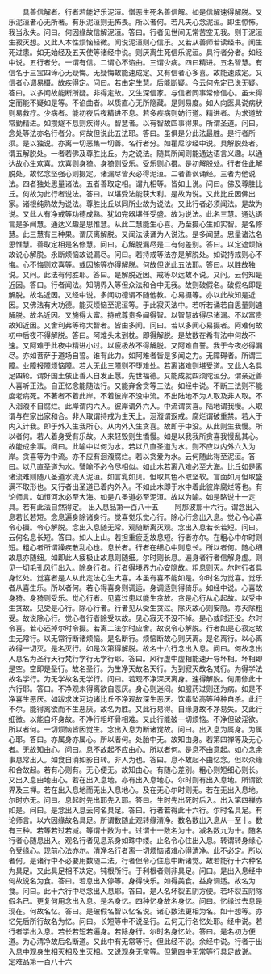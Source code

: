<!-- { "loadSidebar": true } -->
　　具善信解者。行者若能好乐泥洹。憎恶生死名善信解。如是信解速得解脱。又乐泥洹者心无所著。有乐泥洹则无怖畏。所以者何。若凡夫心念泥洹。即生惊怖。我当永失。问曰。何因缘故信解泥洹。答曰。行者见世间无常苦空无我。则于泥洹生寂灭想。又此人本性烦恼轻微。闻说泥洹则心信乐。又若从善师若读经书。闻生死过患。如无始经及五天使等诸经中说。则厌离生死信乐泥洹。具行者分者。如经中说。五行者分。一谓有信。二谓心不谄曲。三谓少病。四曰精进。五名智慧。有信名于三宝四谛心无疑悔。无疑悔故能速成定。又有信者心多喜。故能速成定。又信者心调易摄。故疾得定。问曰。若由定生慧。后能断疑。今云何先定已说无疑。答曰。以多闻故能断所疑。非得定故。又生深信家。与信者同事常修信心。虽未得定而能不疑如是等。不谄曲者。以质直心无所隐藏。是则易度。如人向医具说病状则易救疗。少病者。能初夜后夜精进不息。若多疾病则妨行道。精进者。为求道故常勤精进。如攒燧不息则疾得火。智慧者。以有智故四事得果。所谓圣道。问曰。念处等法亦名行者分。何故但说此五法耶。答曰。虽俱是分此法最胜。是行者所须。是以独说。亦离一切恶集一切善。名行者分。如瞿尼沙经中说。具解脱处者。谓五解脱处。一者若佛及尊胜比丘。为之说法。随其所闻则能通达语言义趣。以通达故心生欢喜。欢喜则身猗。身猗则受乐。受乐则心摄。是初解脱处。行者住此解脱处。故忆念坚强心则摄定。诸漏尽皆灭必得泥洹。二者善讽诵经。三者为他说法。四者独处思量诸法。五者善取定相。谓九相等。皆如上说。问曰。佛及尊胜比丘。何故为此行者说法。答曰。以堪受法能获大利。是故为说。又此比丘因佛出家。诸根纯熟故为说法。尊胜比丘以同所业故为说法。又此行者必须闻法。是故为说。又此人有净戒等功德成熟。犹如完器堪任受盛。故为说法。此名三慧。通达语言是多闻慧。通达义趣是思惟慧。从此二慧能生心喜。乃至摄心生如实智。是名修慧。此三慧有三种果。谓厌离解脱。又闻法读诵为人说法。是多闻慧。思量诸法名思惟慧。善取定相是名修慧。问曰。心解脱漏尽是二有何差别。答曰。以定遮烦恼故说心解脱。永断烦恼故说漏尽。问曰。若持戒等法亦是解脱处。如说持戒则心不悔。心不悔则欢喜等。或因施等亦得解脱。何故但说此五法耶。答曰。以胜故独说。又问。此法有何胜耶。答曰。是解脱近因。戒等以远故不说。又问。云何知是近因。答曰。行者闻法。知阴界入等但众法和合中无我。故则破假名。破假名即是解脱。故名近因。又经中说。多闻功德谓不随他教。心易摄等。亦以此故知是近因。又佛法有大功德。能灭烦恼至泥洹等。于此寂灭法中。若听若诵若自思量则速解脱。故名近因。又施得大富。持戒尊贵多闻得智。以智慧故得尽诸漏。不以富贵故知近因。又舍利弗等称大智者。皆由多闻。问曰。若以多闻心易摄者。阿难何故初中后夜不得解脱。答曰。阿难头未到枕。即得解脱。是故数在希有法中何故不速。又阿难于此夜中精进小过。以疲极故不得解脱。又阿难自誓。我于今夜必得漏尽。亦如菩萨于道场自誓。谁有此力。如阿难者皆是多闻之力。无障碍者。所谓三障。业障报障烦恼障。若人无此三障则不堕难处。若离诸难则堪受道。又此人名具足四轮。谓好国土依止善人自发正愿。先世福德。又能成就四须陀洹分。谓亲近善人喜听正法。自正忆念能随法行。又能弃舍贪等三法。如经中说。不断三法则不能度老病死。不著者不着此岸。不着彼岸不没中流。不出陆地不为人取及非人取。不入洄澓不自腐烂。此岸谓内六入。彼岸谓外六入。中流谓贪喜。陆地谓我慢。人取谓与在家出家和合。非人取谓持戒为生天上。洄澓谓返戒。腐烂谓破重禁。若人于内入计我。即于外入生我所心。从内外入生贪喜。故即于中没。从此则生我慢。所以者何。若人着身受有乐故。人来轻毁则生憍慢。如是以我我所贪喜我慢乱其心。故能成余事。问曰。此喻中以何为水。若以八直圣道为水。则不应以内外六入为岸。贪喜等为中流。亦不应有洄澓腐烂。若以贪爱为水。云何随此得至泥洹。答曰。以八直圣道为水。譬喻不必令尽相似。如此木若离八难必至大海。比丘如是离诸流难则随八圣道水流入泥洹。如言乳如贝。但取其色不取坚软。言面如月但取盛满不取形也。又行者出圣道已着内外入。不如此木即于水中着此彼岸腐烂等也。有论师言。如恒河水必至大海。如是八圣道必至泥洹。故以为喻。如是略说十一定具。若有此法自然得定。
出入息品第一百八十五
　　阿那波那十六行。谓念出入息若长若短。念息遍身除诸身行。觉喜觉乐觉心行。除心行念出入息。觉心令心喜令心摄。令心解脱。念出入息随无常。观随断离灭观。念出入息若长若短。问曰。云何名息长短。答曰。如人上山。若担重疲乏故息短。行者亦尔。在粗心中尔时则短。粗心者所谓躁疾散乱心也。息长者。行者在细心中则息长。所以者何。随心细故息亦随细。如即此人疲极止故息则随细。尔时则长息。遍身者行者信解身虚。则见一切毛孔风行出入。除身行者。行者得境界力心安隐故。粗息则灭。尔时行者具身忆处。觉喜者是人从此定法心生大喜。本虽有喜不能如是。尔时名为觉喜。觉乐者从喜生乐。所以者何。若心得喜身则调适。身调适则得猗乐。如经中说。心喜故身猗。身猗则受乐。觉心行者。见喜过患以能生贪故。贪是心行从心起故。以受中生贪故。见受是心行。除心行者。行者见从受生贪过。除灭故心则安隐。亦灭除粗受。故说除心行。觉心者行者除受味故。见心寂灭不没不掉。是心或时还没。尔时令喜。若心还掉尔时令摄。若离二法尔时应舍。故说令心解脱。行者如是心寂定故生无常行。以无常行断诸烦恼。是名断行。烦恼断故心则厌离。是名离行。以心离故得一切灭。是名灭行。如是次第得解脱。故名十六行念出入息。问曰。何故念出入息名为圣行天行梵行学行无学行耶。答曰。风行虚中虚相能速开导坏相。坏相即是空。空即是圣行。故名圣行。为生净天故名天行。为到寂灭故名梵行。为得学法故名学行。为无学故名无学行。问曰。若观不净深厌离身。速得解脱。何用修此十六行耶。答曰。不净观未得离欲自恶厌。身心则迷闷。如服药过则还为病。如是不净喜生恶厌。如跋求沫河边诸比丘不净观故深生恶厌。饮毒坠高等种种自杀。此行不尔。能得离欲而不生恶厌。故名为胜。又此行易得。自缘身故不净易失。又此行细微。以能自坏身故。不净行粗坏骨相难。又此行能破一切烦恼。不净但破淫欲。所以者何。一切烦恼皆因觉生。念出入息为断诸觉故。问曰。出入息为属身。为属心耶。答曰。亦属身亦属心。所以者何。处胎中无。故知由身。若第四禅等及无心者。无故知由心。问曰。息不故起不应由心。所以者何。是息不由意起。如心念余事息常出入。如食自消如影自转。非人为也。答曰。息不故起不由忆念。但以众缘和合故起。若有心则有。无心便无。故知由心。有随心差别。粗心则短细心则长。又出入息由地由心。若在出入息地。亦有出入息地心。尔时则有出入息地。所谓欲界及三禅。若在出入息地而无出入息地心。及在无心尔时则无。若在无出入息地。尔时亦无。问曰。息起时先出耶先入耶。答曰。生时先出死时后入。出入第四禅亦如是。问曰。是念出入息云何名具足。答曰。行者若得此十六行。尔时名具足。有论师言。以六因缘故名具足。所谓数随止观转缘清净。数名数出入息从一至十。数有三种。若等若过若减。等谓十数为十。过谓十一数名为十。减名数九为十。随名行者心随息出入。观名行者见息系身如珠中缕。止名令心住出入息。转谓转身缘心令受缘心。现前心法亦尔。清净名行者离一切烦恼诸难心得清净。此不必定。所以者何。是诸行中不必要用数随二法。行者但令心住息中断诸觉。故若能行十六种名为具足。又此具足相不决定。钝根所行。于利根者则非具足。问曰。是出入息经中何故说名为食。答曰。若息出入停等。身得快乐。如得美食。益身调适。故名为食。问曰。此十六行中尽念出入息耶。答曰。是人名坏裂五阴方便。若坏裂五阴除假名已。更复何用念出入息。是名身忆。四种忆身故名身忆。问曰。忆缘过去息是现在。何故名忆。答曰。是破假名智以忆名说。诸心数法更相为名。如十想等。亦忆先后所行故名为忆。问曰。长短等中不说圣行。云何无行名忆处耶。经中说。若行者学出入息。若长若短若遍身。若除身行。尔时名身忆处。答曰。是名初方便道。为心清净故后名断道。又此中有无常等行。但此经不说。余经中说。行者于出入息中观身生相灭相及生灭相。又说观身无常等。但第四中无常等行具足故说。
定难品第一百八十六
